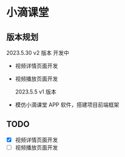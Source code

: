 # 小滴课堂

## 版本规划

2023.5.30 v2 版本 开发中

- 视频详情页面开发
- 视频播放页面开发

  2023.5.5 v1 版本

- 模仿小滴课堂 APP 软件，搭建项目前端框架

## TODO

- [x] 视频详情页面开发
- [ ] 视频播放页面开发

